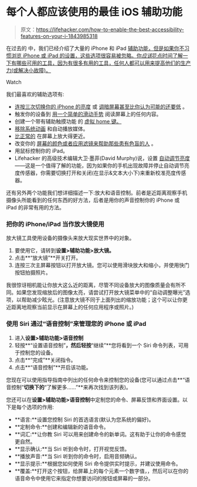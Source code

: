 # 每个人都应该使用的最佳 iOS 辅助功能

> 原文：<https://lifehacker.com/how-to-enable-the-best-accessibility-features-on-your-i-1843985318>

在过去的 中，我们已经介绍了大量的 iPhone 和 iPad [辅助功能，但是如果你不习惯浏览 iPhone 或 iPad 的设置，这些选项很容易被忽略。你*应该*花点时间了解一下有哪些可用的工具，因为有很多有用的工具，任何人都可以用来提高他们的生产力(或解决小故障)。](https://lifehacker.com/the-secret-powers-hidden-in-your-iphones-accessibility-816886743) 

Watch

我们最喜欢的辅助选项有:

*   [连按三次切换你的 iPhone 的亮度](https://lifehacker.com/toggle-your-iphones-brightness-with-a-home-button-trip-1651329242) 或 [调暗屏幕甚至比你认为可能的还要低](https://lifehacker.com/how-to-dim-your-iphones-brightness-more-than-you-though-1833138064) 。
*   触发你的设备到 [用一个简单的滑动手势](https://lifehacker.com/make-your-iphone-read-anything-out-loud-with-one-quick-1781787601) 阅读屏幕上的任何内容。
*   创建一个带有辅助触摸功能 的 [虚拟 home 键。](https://lifehacker.com/how-to-create-a-virtual-home-button-on-the-iphone-x-tha-1820264604)
*   [移除系统动画](https://lifehacker.com/completely-remove-interface-animations-in-ios-with-an-a-1763802848) 和自动播放媒体。
*   [比正常的](https://lifehacker.com/zoom-in-on-instagram-with-ios-accessibility-settings-1448122954) 在屏幕上放大得更近。
*   改变你的 [屏幕的颜色或者应用滤镜来帮助那些患有色盲的人](https://lifehacker.com/how-to-tint-your-iphone-screen-to-look-more-saturated-1827056611) 。
*   用鼠标控制你的 iPad。
*   Lifehacker 的高级技术编辑大卫·墨菲(David Murphy)说，设置 [自动调节亮度](https://lifehacker.com/fix-auto-brightness-issues-on-the-iphone-and-ipad-by-re-5983938)——这是一个值得了解的功能，因为如果你的手机出现故障并停止自动调节亮度传感器，你需要切换打开和关闭(在显示&文本大小下)来重新校准亮度传感器。

还有另外两个功能我们想详细描述一下:放大和语音控制。前者是近距离观察手机摄像头所能看到的任何东西的好方法，后者是用你的声音控制你的 iPhone 或 iPad 的非常有用的方法。

### 把你的 iPhone/iPad 当作放大镜使用

放大镜工具使用设备的摄像头来放大现实世界中的对象。

1.  要使用它，请转到**设置>辅助功能>放大镜。**
2.  点击**“放大镜”**开关打开。
3.  连按三次主屏幕按钮以打开放大镜。您可以使用滑块放大和缩小，并使用快门按钮拍摄照片。

我很惊讶相机能让你放大这么近的距离，尽管不同设备放大的图像质量会有所不同。如果您发现缩放后的图像太亮，请尝试打开放大镜菜单中的“自动调整曝光”选项，以帮助减少眩光。(注意放大镜不同于上面列出的缩放功能；这个可以让你更近距离地观察当前显示在屏幕上的任何应用程序或照片。)

### 使用 Siri 通过“语音控制”来管理您的 iPhone 或 iPad

1.  进入**设置>辅助功能>语音控制**
2.  轻按**“设置语音控制”**，然后轻按**“继续”**您将看到一个 Siri 命令列表，可用于控制您的设备。
3.  点击**“完成”**关闭指令。
4.  点击**“语音控制”**开启该功能。

您现在可以使用指导指南中列出的任何命令来控制您的设备(您可以通过点击**“语音控制”**切换下的**“了解更多……”**来再次找到该列表)。

您还可以在**设置>辅助功能>语音控制**中定制您的命令、屏幕反馈和界面设置。以下是每个选项的作用:

*   **语言:**设置您控制 Siri 的首选语言(默认为您系统的偏好)。
*   **定制命令:**创建和编辑新的语音命令。
*   **词汇:**让你教 Siri 可以用来创建命令的新单词。这有助于让你的命令感觉更自然。
*   **显示确认:**当 Siri 听到命令时，打开视觉反馈。
*   **播放声音:**当 Siri 听到你的命令时，启用音频确认。
*   **显示提示:**根据您如何使用 Siri 命令提供实时提示，并建议使用命令。
*   **覆盖:**打开这个按钮，给屏幕上的每个元素一个数字值，，然后可以在你的语音命令中使用它来指定你想要访问的按钮或屏幕的一部分。